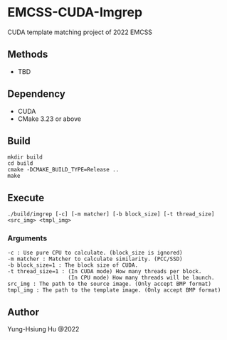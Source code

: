 # EMCSS-CUDA-Imgrep

CUDA template matching project of 2022 EMCSS

## Methods

- TBD

## Dependency

- CUDA
- CMake 3.23 or above

## Build

```
mkdir build
cd build
cmake -DCMAKE_BUILD_TYPE=Release ..
make
```

## Execute

```
./build/imgrep [-c] [-m matcher] [-b block_size] [-t thread_size] <src_img> <tmpl_img>
```

### Arguments

```
-c : Use pure CPU to calculate. (block_size is ignored)
-m matcher : Matcher to calculate similarity. (PCC/SSD)
-b block_size=1 : The block size of CUDA.
-t thread_size=1 : (In CUDA mode) How many threads per block.
                   (In CPU mode) How many threads will be launch.
src_img : The path to the source image. (Only accept BMP format)
tmpl_img : The path to the template image. (Only accept BMP format)
```

## Author

Yung-Hsiung Hu @2022
